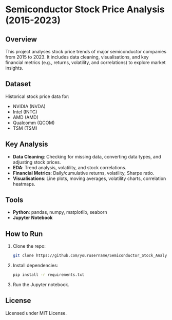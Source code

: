 # Semiconductor Stock Price Analysis (2015-2023)

## Overview
This project analyses stock price trends of major semiconductor companies from 2015 to 2023. It includes data cleaning, visualisations, and key financial metrics (e.g., returns, volatility, and correlations) to explore market insights.

## Dataset
Historical stock price data for:
- NVIDIA (NVDA)
- Intel (INTC)
- AMD (AMD)
- Qualcomm (QCOM)
- TSM (TSM)

## Key Analysis
- **Data Cleaning**: Checking for missing data, converting data types, and adjusting stock prices.
- **EDA**: Trend analysis, volatility, and stock correlations.
- **Financial Metrics**: Daily/cumulative returns, volatility, Sharpe ratio.
- **Visualisations**: Line plots, moving averages, volatility charts, correlation heatmaps.

## Tools
- **Python**: pandas, numpy, matplotlib, seaborn
- **Jupyter Notebook**

## How to Run
1. Clone the repo:
   ```bash
   git clone https://github.com/yourusername/Semiconductor_Stock_Analysis.git
   ```
2. Install dependencies:
   ```bash
   pip install -r requirements.txt   
   ```
3. Run the Jupyter notebook.

## License
Licensed under MIT License.

